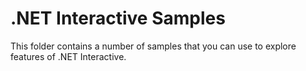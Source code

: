 # .NET Interactive Samples

This folder contains a number of samples that you can use to explore features of .NET Interactive.






